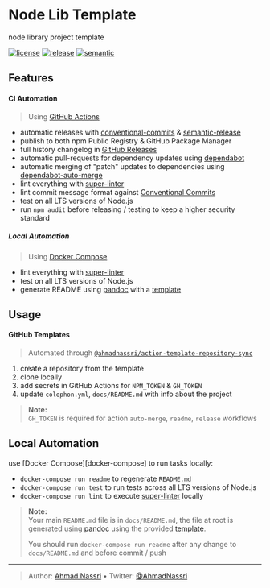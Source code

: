 # Node Lib Template

node library project template

[![license][license-img]][license-url]
[![release][release-img]][release-url]
[![semantic][semantic-img]][semantic-url]

## Features

#### CI Automation

> Using [GitHub Actions][]

-   automatic releases with [conventional-commits][] & [semantic-release][]
-   publish to both npm Public Registry & GitHub Package Manager
-   full history changelog in [GitHub Releases][]
-   automatic pull-requests for dependency updates using [dependabot][]
-   automatic merging of "patch" updates to dependencies using [dependabot-auto-merge][]
-   lint everything with [super-linter][]
-   lint commit message format against [Conventional Commits][]
-   test on all LTS versions of Node.js
-   run `npm audit` before releasing / testing to keep a higher security standard

##### Local Automation

> Using [Docker Compose][]

-   lint everything with [super-linter][]
-   test on all LTS versions of Node.js
-   generate README using [pandoc][] with a [template][]

## Usage

#### GitHub Templates

> Automated through [`@ahmadnassri/action-template-repository-sync`][]

1.  create a repository from the template
2.  clone locally
3.  add secrets in GitHub Actions for `NPM_TOKEN` & `GH_TOKEN`
4.  update `colophon.yml`, `docs/README.md` with info about the project

> **Note:**  
> `GH_TOKEN` is required for action `auto-merge`, `readme`, `release` workflows

## Local Automation

use \[Docker Compose\]\[docker-compose\] to run tasks locally:

-   `docker-compose run readme` to regenerate `README.md`
-   `docker-compose run test` to run tests across all LTS versions of Node.js
-   `docker-compose run lint` to execute [super-linter][] locally

> **Note:**  
> Your main `README.md` file is in `docs/README.md`, the file at root is generated using [pandoc][] using the provided [template][].
>
> You should run `docker-compose run readme` after any change to `docs/README.md` and before commit / push

  [GitHub Actions]: https://github.com/features/actions
  [conventional-commits]: https://www.conventionalcommits.org/
  [semantic-release]: https://github.com/marketplace/actions/conventional-semantic-release
  [GitHub Releases]: https://github.com/ahmadnassri/template-node/releases
  [dependabot]: https://dependabot.com/
  [dependabot-auto-merge]: https://github.com/marketplace/actions/dependabot-auto-merge
  [super-linter]: https://github.com/github/super-linter
  [Conventional Commits]: https://www.conventionalcommits.org/en/v1.0.0/
  [Docker Compose]: https://docs.docker.com/compose/
  [pandoc]: https://pandoc.org/
  [template]: ./docs/README.template
  [`@ahmadnassri/action-template-repository-sync`]: https://github.com/ahmadnassri/action-template-repository-sync

----
> Author: [Ahmad Nassri](https://www.ahmadnassri.com/) &bull;
> Twitter: [@AhmadNassri](https://twitter.com/AhmadNassri)

[license-url]: LICENSE
[license-img]: https://badgen.net/github/license/ahmadnassri/template-node-lib

[release-url]: https://github.com/ahmadnassri/template-node-lib/releases
[release-img]: https://badgen.net/github/release/ahmadnassri/template-node-lib

[semantic-url]: https://github.com/ahmadnassri/template-node-lib/actions?query=workflow%3Arelease
[semantic-img]: https://badgen.net/badge/📦/semantically%20released/blue
